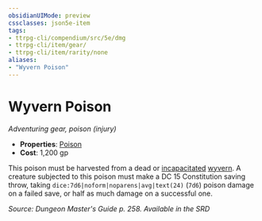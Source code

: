 ```yaml
---
obsidianUIMode: preview
cssclasses: json5e-item
tags:
- ttrpg-cli/compendium/src/5e/dmg
- ttrpg-cli/item/gear/
- ttrpg-cli/item/rarity/none
aliases: 
- "Wyvern Poison"
---
```

# Wyvern Poison
*Adventuring gear, poison (injury)*  


- **Properties**: [Poison](3-Mechanics/CLI/rules/item-properties.md#Poison)
- **Cost**: 1,200 gp

This poison must be harvested from a dead or [incapacitated](3-Mechanics/CLI/rules/conditions.md#Incapacitated) [wyvern](3-Mechanics/CLI/bestiary/dragon/wyvern.md). A creature subjected to this poison must make a DC 15 Constitution saving throw, taking `dice:7d6|noform|noparens|avg|text(24)` (`7d6`) poison damage on a failed save, or half as much damage on a successful one.

*Source: Dungeon Master's Guide p. 258. Available in the <span title='Systems Reference Document (5.1)'>SRD</span>*